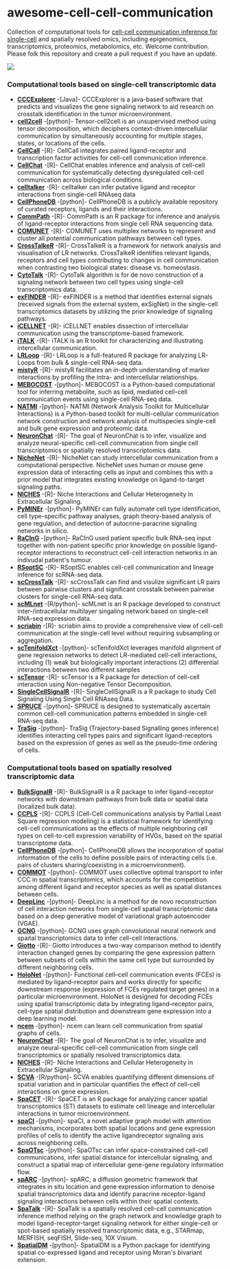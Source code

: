 # awesome-cell-cell-communication

Collection of computational tools for [cell-cell communication inference for single-cell](https://pubmed.ncbi.nlm.nih.gov/32435978/) and spatially resolved omics, including epigenomics, transcriptomics, proteomics, metabolomics, etc. Welcome contribution. Please folk this repository and create a pull request if you have an update. 

<img src='https://github.com/shaoxin0801/Cell-cell-communication/blob/main/img/Cell-cell%20communication.png'>

### Computational tools based on single-cell transcriptomic data
- __[CCCExplorer](https://github.com/methodistsmab/CCCExplorer)__ -[Java]- CCCExplorer is a java-based software that predicts and visualizes the gene signaling network to aid research on crosstalk identification in the tumor microenvironment.
- __[cell2cell](https://github.com/earmingol/cell2cell)__ -[python]- Tensor-cell2cell is an unsupervised method using tensor decomposition, which deciphers context-driven intercellular communication by simultaneously accounting for multiple stages, states, or locations of the cells.
- __[CellCall](https://github.com/ShellyCoder/cellcall)__ -[R]- CellCall integrates paired ligand-receptor and transcription factor activities for cell-cell communication inference.
- __[CellChat](https://github.com/sqjin/CellChat)__ -[R]- CellChat enables inference and analysis of cell-cell communication for systematically detecting dysregulated cell-cell communication across biological conditions.
- __[celltalker](https://github.com/arc85/celltalker)__ -[R]- celltalker can infer putative ligand and receptor interactions from single-cell RNAseq data
- __[CellPhoneDB](https://github.com/Teichlab/cellphonedb)__ -[python]- CellPhoneDB is a publicly available repository of curated receptors, ligands and their interactions.
- __[CommPath](https://github.com/yingyonghui/CommPath)__ -[R]- CommPath is an R package for inference and analysis of ligand-receptor interactions from single cell RNA sequencing data.
- __[COMUNET](https://github.com/ScialdoneLab/COMUNET)__ -[R]- COMUNET uses multiplex networks to represent and cluster all potential communication pathways between cell types.
- __[CrossTalkeR](https://github.com/CostaLab/CrossTalkeR)__ -[R]- CrossTalkeR is a framework for network analysis and visualisation of LR networks. CrossTalkeR identifies relevant ligands, receptors and cell types contributing to changes in cell communication when contrasting two biological states: disease vs. homeostasis.
- __[CytoTalk](https://github.com/tanlabcode/CytoTalk)__ -[R]- CytoTalk algorithm is for de novo construction of a signaling network between two cell types using single-cell transcriptomics data.
- __[exFINDER](https://github.com/ChanghanGitHub/exFINDER)__ -[R]- exFINDER is a method that identifies external signals (received signals from the external system, exSigNet) in the single-cell transcriptomics datasets by utilizing the prior knowledge of signaling pathways.
- __[iCELLNET](https://github.com/soumelis-lab/ICELLNET)__ -[R]- iCELLNET enables dissection of intercellular communication using the transcriptome-based framework.
- __[iTALK](https://github.com/soumelis-lab/ICELLNET)__ -[R]- iTALK is an R toolkit for characterizing and illustrating intercellular communication.
- __[LRLoop](https://github.com/Pinlyu3/LRLoop)__ -[R]- LRLoop is a full-featured R package for analyzing LR-Loops from bulk & single-cell RNA-seq data.
- __[mistyR](https://saezlab.github.io/mistyR/)__ -[R]- mistyR facilitates an in-depth understanding of marker interactions by profiling the intra- and intercellular relationships.
- __[MEBOCOST](https://github.com/zhengrongbin/MEBOCOST)__ -[python]- MEBOCOST is a Python-based computational tool for inferring metabolite, such as lipid, mediated cell-cell communication events using single-cell RNA-seq data.
- __[NATMI](https://github.com/forrest-lab/NATMI)__ -[python]- NATMI (Network Analysis Toolkit for Multicellular Interactions) is a Python-based toolkit for multi-cellular communication network construction and network analysis of multispecies single-cell and bulk gene expression and proteomic data.
- __[NeuronChat](https://github.com/Wei-BioMath/NeuronChat)__ -[R]- The goal of NeuronChat is to infer, visualize and analyze neural-specific cell-cell communication from single cell transcriptomics or spatially resolved transcriptomics data.
- __[NicheNet](https://github.com/saeyslab/nichenetr)__ -[R]- NicheNet can study intercellular communication from a computational perspective. NicheNet uses human or mouse gene expression data of interacting cells as input and combines this with a prior model that integrates existing knowledge on ligand-to-target signaling paths.
- __[NICHES](https://github.com/msraredon/NICHES)__ -[R]- Niche Interactions and Cellular Heterogeneity in Extracellular Signaling.
- __[PyMINEr](https://bitbucket.org/scottyler892/pyminer_release/src/master/)__ -[python]- PyMINEr can fully automate cell type identification, cell type-specific pathway analyses, graph theory-based analysis of gene regulation, and detection of autocrine-paracrine signaling networks in silico.
- __[RaCInG](https://github.com/SysBioOncology/RaCInG)__ -[python]- RaCInG used patient specific bulk RNA-seq input together with non-patient specific prior knowledge on possible ligand-receptor interactions to reconstruct cell-cell interaction networks in an indivudal patient's tumour.
- __[RSoptSC](https://github.com/mkarikom/RSoptSC)__ -[R]- RSoptSC enables cell-cell communication and lineage inference for scRNA-seq data.
- __[scCrossTalk](https://github.com/ZJUFanLab/scCrossTalk)__ -[R]- scCrossTalk can find and visulize significant LR pairs between pairwise clusters and significant crosstalk between pairwise clusters for single-cell RNA-seq data.
- __[scMLnet](https://github.com/SunXQlab/scMLnet)__ -[R/python]- scMLnet is an R package developed to construct inter-/intracellular multilayer singaling network based on single-cell RNA-seq expression data.
- __[scriabin](https://github.com/BlishLab/scriabin)__ -[R]- scriabin aims to provide a comprehensive view of cell-cell communication at the single-cell level without requiring subsampling or aggregation.
- __[scTenifoldXct](https://github.com/cailab-tamu/scTenifoldXct)__ -[python]- scTenifoldXct leverages manifold alignment of gene regression networks to detect LR-mediated cell-cell interactions, including (1) weak but biologically important interactions (2) differential interactions between two different samples
- __[scTensor](https://github.com/rikenbit/scTensor)__ -[R]- scTensor is a R package for detection of cell-cell interaction using Non-negative Tensor Decomposition.
- __[SingleCellSignalR](https://github.com/SCA-IRCM/SingleCellSignalR)__ -[R]- SingleCellSignalR is a R package to study Cell Signaling Using Single Cell RNAseq Data.
- __[SPRUCE](https://github.com/causalpathlab/spruceTopic)__ -[python]- SPRUCE is designed to systematically ascertain common cell-cell communication patterns embedded in single-cell RNA-seq data.
- __[TraSig](https://github.com/doraadong/TraSig)__ -[python]- TraSig (Trajectory-based Signalling genes inference) identifies interacting cell types pairs and significant ligand-receptors based on the expression of genes as well as the pseudo-time ordering of cells. 

### Computational tools based on spatially resolved transcriptomic data
- __[BulkSignalR](https://github.com/jcolinge/BulkSignalR)__ -[R]- BulkSignalR is a R package to infer ligand-receptor networks with downstream pathways from bulk data or spatial data (localized bulk data).
- __[CCPLS](https://github.com/bioinfo-tsukuba/CCPLS)__ -[R]- CCPLS (Cell-Cell communications analysis by Partial Least Square regression modeling) is a statistical framework for identifying cell-cell communications as the effects of multiple neighboring cell types on cell-to-cell expression variability of HVGs, based on the spatial transcriptome data.
- __[CellPhoneDB](https://github.com/ventolab/CellphoneDB)__ -[python]- CellPhoneDB allows the incorporation of spatial information of the cells to define possible pairs of interacting cells (i.e. pairs of clusters sharing/coexisting in a microenvironment).
- __[COMMOT](https://github.com/zcang/COMMOT)__ -[python]- COMMOT uses collective optimal transport to infer CCC in spatial transcriptomics, which accounts for the competition among different ligand and receptor species as well as spatial distances between cells.
- __[DeepLinc](https://github.com/xryanglab/DeepLinc)__ -[python]- DeepLinc is a method for de novo reconstruction of cell interaction networks from single-cell spatial transcriptomic data based on a deep generative model of variational graph autoencoder (VGAE).
- __[GCNG](https://github.com/xiaoyeye/GCNG)__ -[python]- GCNG uses graph convolutional neural network and spaital transcriptomics data to infer cell-cell interactions.
- __[Giotto](https://github.com/drieslab/Giotto)__ -[R]- Giotto introduces a two-way comparison method to identify interaction changed genes by comparing the gene expression pattern between subsets of cells within the same cell type but surrounded by different neighboring cells.
- __[HoloNet](https://github.com/lhc17/HoloNet)__ -[python]- Functional cell–cell communication events (FCEs) is mediated by ligand–receptor pairs and works directly for specific downstream response (expression of FCEs regulated target genes) in a particular microenvironment. HoloNet is designed for decoding FCEs using spatial transcriptomic data by integrating ligand–receptor pairs, cell-type spatial distribution and downstream gene expression into a deep learning model.
- __[ncem](https://github.com/theislab/ncem)__ -[python]- ncem can learn cell communication from spatial graphs of cells.
- __[NeuronChat](https://github.com/Wei-BioMath/NeuronChat)__ -[R]- The goal of NeuronChat is to infer, visualize and analyze neural-specific cell-cell communication from single cell transcriptomics or spatially resolved transcriptomics data.
- __[NICHES](https://github.com/msraredon/NICHES)__ -[R]- Niche Interactions and Cellular Heterogeneity in Extracellular Signaling.
- __[SCVA](https://github.com/damienArnol/svca)__ -[R/python]- SCVA enables quantifying different dimensions of spatial variation and in particular quantifies the effect of cell-cell interactions on gene expression.
- __[SpaCET](https://github.com/data2intelligence/SpaCET)__ -[R]- SpaCET is an R package for analyzing cancer spatial transcriptomics (ST) datasets to estimate cell lineage and intercellular interactions in tumor microenvironment.
- __[spaCI](https://github.com/QSong-github/spaCI)__ -[python]- spaCI, a novel adaptive graph model with attention mechanisms, incorporates both spatial locations and gene expression profiles of cells to identify the active ligandreceptor signaling axis across neighboring cells.
- __[SpaOTsc](https://github.com/zcang/SpaOTsc)__ -[python]- SpaOTsc can infer space-constrained cell-cell communications, infer spatial distance for intercellular signaling, and construct a spatial map of intercellular gene-gene regulatory information flow.
- __[spARC](https://github.com/KrishnaswamyLab/sparc)__ -[python]- spARC, a diffusion geometric framework that integrates in situ location and gene expression information to denoise spatial transcriptomics data and identify paracrine receptor-ligand signaling interactions between cells within their spatial contexts. 
- __[SpaTalk](https://github.com/ZJUFanLab/SpaTalk)__ -[R]- SpaTalk is a spatially resolved cell-cell communication inference method relying on the graph network and knowledge graph to model ligand-receptor-target signaling network for either single-cell or spot-based spatially resolved transcriptomic data, e.g., STARmap, MERFISH, seqFISH, Slide-seq, 10X Visium.
- __[SpatialDM](https://github.com/StatBiomed/SpatialDM)__ -[python]- SpatialDM is a Python package for identifying spatial co-expressed ligand and receptor using Moran's bivariant extension.
